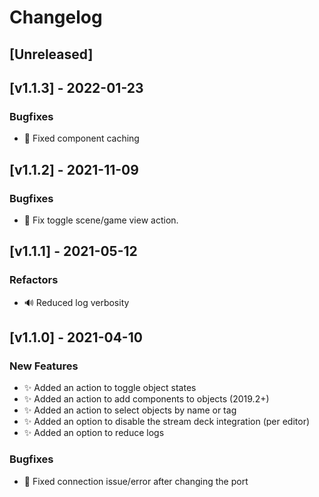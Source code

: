 # Changelog

## [Unreleased]

## [v1.1.3] - 2022-01-23
### Bugfixes
- :bug: Fixed component caching

## [v1.1.2] - 2021-11-09
### Bugfixes
- :bug: Fix toggle scene/game view action.

## [v1.1.1] - 2021-05-12
### Refactors
- :loud_sound: Reduced log verbosity

## [v1.1.0] - 2021-04-10

### New Features

- ✨ Added an action to toggle object states
- ✨ Added an action to add components to objects (2019.2+)
- ✨ Added an action to select objects by name or tag
- ✨ Added an option to disable the stream deck integration (per editor)
- ✨ Added an option to reduce logs

### Bugfixes

- 🔧 Fixed connection issue/error after changing the port
